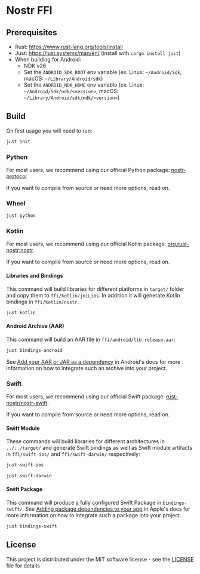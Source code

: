 # Nostr FFI

## Prerequisites

* Rust: https://www.rust-lang.org/tools/install
* Just: https://just.systems/man/en/ (install with `cargo install just`)
* When building for Android:
  * NDK v26
  * Set the `ANDROID_SDK_ROOT` env variable (ex. Linux: `~/Android/Sdk`, macOS: `~/Library/Android/sdk`)
  * Set the `ANDROID_NDK_HOME` env variable (ex. Linux: `~/Android/Sdk/ndk/<version>`, macOS: `~/Library/Android/sdk/ndk/<version>`)

## Build

On first usage you will need to run:

```bash
just init
```

### Python

For most users, we recommend using our official Python package: [nostr-protocol](https://pypi.org/project/nostr-protocol/)

If you want to compile from source or need more options, read on.

### Wheel

```bash
just python
```

### Kotlin

For most users, we recommend using our official Kotlin package: [org.rust-nostr:nostr](https://central.sonatype.com/artifact/org.rust-nostr/nostr/).

If you want to compile from source or need more options, read on.

#### Libraries and Bindings

This command will build libraries for different platforms in `target/` folder and copy them to `ffi/kotlin/jniLibs`.
In addition it will generate Kotlin bindings in `ffi/kotlin/nostr`.

```bash
just kotlin
```

#### Android Archive (AAR)

This command will build an AAR file in `ffi/android/lib-release.aar`:

```bash
just bindings-android
```

See [Add your AAR or JAR as a dependency](https://developer.android.com/studio/projects/android-library#psd-add-aar-jar-dependency) in Android's docs for more information on how to integrate such an archive into your project.

### Swift

For most users, we recommend using our official Swift package: [rust-nostr/nostr-swift](https://github.com/rust-nostr/nostr-swift).

If you want to compile from source or need more options, read on.

#### Swift Module

These commands will build libraries for different architectures in `../../target/` and generate Swift bindings as well as Swift module artifacts in `ffi/swift-ios/` and `ffi/swift-darwin/` respectively:

```bash
just swift-ios
```

```bash
just swift-darwin
```

#### Swift Package

This command will produce a fully configured Swift Package in `bindings-swift/`.
See [Adding package dependencies to your app](https://developer.apple.com/documentation/xcode/adding-package-dependencies-to-your-app) in Apple's docs for more information on how to integrate such a package into your project.

```bash
just bindings-swift
```

## License

This project is distributed under the MIT software license - see the [LICENSE](../../LICENSE) file for details